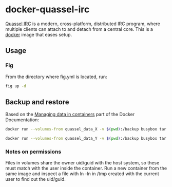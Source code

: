 # docker-quassel-irc

[Quassel IRC](http://quassel-irc.org/) is a modern, cross-platform, distributed
IRC program, where multiple clients can attach to and detach from a central
core. This is a [docker](https://www.docker.io) image that eases setup.

## Usage

### Fig

From the directory where fig.yml is located, run:

```bash
fig up -d
```

## Backup and restore

Based on the [Managing data in
containers](https://docs.docker.com/userguide/dockervolumes/) part of the
Docker Documentation:

```bash
docker run --volumes-from quassel_data_X -v $(pwd):/backup busybox tar cvf /backup/quassel_data_X.tar /var/lib/quassel
``` 

```bash
docker run --volumes-from quassel_data_Y -v $(pwd):/backup busybox tar xvf /backup/quasse_data_X.tar
``` 

### Notes on permissions

Files in volumes share the owner uid/guid with the host system, so these must
match with the user inside the container. Run a new container from the same
image and inspect a file with ln -ln in /tmp created with the current user to
find out the uid/guid.
